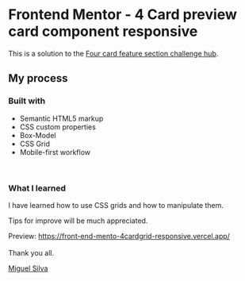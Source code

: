 # Frontend Mentor - 4 Card preview card component responsive

This is a solution to the [Four card feature section challenge hub](https://www.frontendmentor.io/challenges/four-card-feature-section-weK1eFYK/hub/4card-with-html-and-css-grid-RHDe7J7DT). 

## My process

### Built with

- Semantic HTML5 markup
- CSS custom properties
- Box-Model
- CSS Grid
- Mobile-first workflow

<br>

### What I learned

I have learned how to use CSS grids and how to manipulate them. 

Tips for improve will be much appreciated. 

Preview: https://front-end-mento-4cardgrid-responsive.vercel.app/
<br>
<br>
Thank you all.

[Miguel Silva](https://code-camp-responsive-wd.vercel.app/)

